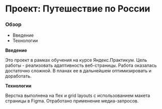 # Проект: Путешествие по России

### Обзор
* Введение
* Технологии


**Введение**

Это проект в рамках обучения на курсе Яндекс.Практикум. Цель работы - реализовать адаптивность веб-страницы. Работа оказалась достаточно сложной. В планах ее в дальнейшем оптимизировать и доработать.

**Технологии**

Верстка выполнена на flex и grid layouts с использованием макета страницы в Figma. Отработано применение медиа-запросов.

